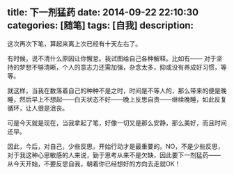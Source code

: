 title: 下一剂猛药
date: 2014-09-22 22:10:30
categories: [随笔]
tags: [自我]
description: 
---
这次再次下笔，算起来离上次已经有十天左右了。

有时候，说不清什么原因让你懈怠。我试图给自己各种解释。比如有——
对于坚持的梦想不够清晰，个人的意志力还需加强，杂念太多，抑或没有养成好习惯，等等。

就这样，当我在数落着自己的种种不是之时，时间是不等人的，那么带来的便是晚睡，然后早上不想起——白天状态不好——晚上反思自责——继续晚睡，如此反复循环，让人很是沮丧。

可是今天就是现在，当我拿起了笔，好像一切又是那么安静，那么美好，而且时间还早。

因此，今后，对自己，少些反思，开始行动才是最重要的。NO，不是少些反思，对于我这种心思敏感的人来说，勤于思考从来不是欠缺，因此要下一剂猛药——
从今天开始，不要反思自我，朝着你已经想好的方向去走就OK！
